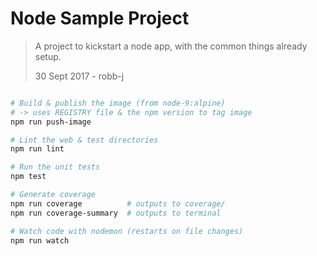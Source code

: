 # Node Sample Project
> A project to kickstart a node app, with the common things already setup.  
>
> 30 Sept 2017 - robb-j

```bash

# Build & publish the image (from node-9:alpine)
# -> uses REGISTRY file & the npm version to tag image
npm run push-image

# Lint the web & test directories
npm run lint

# Run the unit tests
npm test

# Generate coverage
npm run coverage          # outputs to coverage/
npm run coverage-summary  # outputs to terminal

# Watch code with nodemon (restarts on file changes)
npm run watch

```
